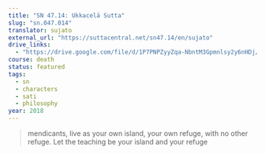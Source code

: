```yaml
---
title: "SN 47.14: Ukkacelā Sutta"
slug: "sn.047.014"
translator: sujato
external_url: "https://suttacentral.net/sn47.14/en/sujato"
drive_links: 
  - "https://drive.google.com/file/d/1P7PNPZyyZqa-NbntM3Gpmnlsy2y6nHDj/view?usp=drivesdk"
course: death
status: featured
tags:
  - sn
  - characters
  - sati
  - philosophy
year: 2018
---
```


> mendicants, live as your own island, your own refuge, with no other refuge. Let the teaching be your island and your refuge
